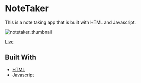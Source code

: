 # NoteTaker

This is a note taking app that is built with HTML and Javascript.

![notetaker_thumbnail](https://user-images.githubusercontent.com/49532781/129941710-b38a0fd6-ce96-43ce-a3de-30812b571677.png)

[Live](https://notetaker-application.netlify.app/)

## Built With

* [HTML](https://developer.mozilla.org/en-US/docs/Web/HTML)
* [Javascript](https://developer.mozilla.org/en-US/docs/Web/JavaScript)
